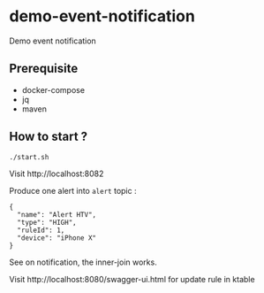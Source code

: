 # demo-event-notification
Demo event notification

## Prerequisite

- docker-compose
- jq
- maven

## How to start ?

``` bash
./start.sh
```

Visit http://localhost:8082

Produce one alert into `alert` topic :
```
{
  "name": "Alert HTV",
  "type": "HIGH",
  "ruleId": 1,
  "device": "iPhone X"
}
```

See on notification, the inner-join works.

Visit http://localhost:8080/swagger-ui.html for update rule in ktable